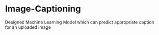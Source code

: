 # Image-Captioning 
Designed Machine Learning Model which can predict appropriate caption for an uploaded image
